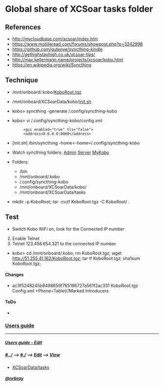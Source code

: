 # Global share of XCSoar tasks folder
## References
- <http://mycloudbase.com/xcsoar/index.htm>
- <https://www.mobileread.com/forums/showpost.php?p=3242998>
- <https://github.com/gutenye/syncthing-kindle>
- <http://gethighstayhigh.co.uk/xcsoar-tips/>
- <http://max.kellermann.name/projects/xcsoar/kobo.html> 
- <https://en.wikipedia.org/wiki/Syncthing>
## Technique
- /mnt/onboard/.kobo/[KoboRoot.tgz](./Website/KoboRoot.tgz)
- /mnt/onboard/XCSoarData/kobo/[init.sh](./KoboRoot/mnt/onboard/XCSoarData/kobo/init.sh)  
- kobo> syncthing -generate /.config/syncthing-kobo
- kobo> vi /.config/syncthing-kobo/config.xml

           <gui enabled="true" tls="false">  
           <address>0.0.0.0:8080</address>

- [init.sh] /bin/syncthing -home=-home=/.config/syncthing-kobo
- Watch syncthing folders: [Admin](http://127.0.0.1:8384) [Server](https://51.255.41.162:8384/) [MyKobo](http://192.168.8.100:8384/)
- Folders:
    - /bin
    - /mnt/onboard/.kobo
    - /.config/syncthing-kobo
    - /mnt/onboard/XCSoarData/kobo/
    - /mnt/onboard/XCSoarData/tasks
- mkdir -p KoboRoot; tar -cvzf KoboRoot.tgz -C KoboRoot/ .

## Test  
-  Switch Kobo WiFi on, look for the Connected IP number
2. Enable Telnet
3. Telnet 123.456.654.321 to the connected IP number
- kobo> cd /mnt/onboard/.kobo; rm KoboRoot.tgz; wget http://51.255.41.162/KoboRoot.tgz; tar tf KoboRoot.tgz; sha1sum KoboRoot.tgz;

#### Changes
- ac3f5248245b8498659f765196727a561f2ac331  KoboRoot.tgz  Config.xml +Phone+Tablet//Marked Introducers  

#### ToDo
- 


### [Users guide](http://51.255.41.162/?l=Ay) 



---
##### [Users guide - Edit](/home/nrb/projects/ohv-html/fly/Task-Sync.mkd)
##### [#../][This-root] --> [#./][This-location] --> [Edit][This-Source] --> [View][This-View] 
- [XCSoarData/tasks](/home/nrb/.xcsoar/tasks)  

##### [@nrbray](https://web.telegram.org/#/im?p=@nrbray)  
[This-source]: /home/nrb/projects/xcsoar/ShareAllTasks/ReadMe.md  

[This]: <file://nrb-Lenovo-ideapad-MIIX-700-12ISK/home/nrb/projects/xcsoar/ShareAllTasks/ReadMe.md>

[This-view]: file://nrb-Lenovo-ideapad-MIIX-700-12ISK/home/nrb/projects/xcsoar/ShareAllTasks/ReadMe.md  

[This-location]: file://nrb-Lenovo-ideapad-MIIX-700-12ISK/home/nrb/projects/xcsoar/ShareAllTasks  

[This-root]: /home/nrb/projects/xcsoar/  



